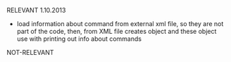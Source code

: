 RELEVANT
1.10.2013
- load information about command from external xml file, so they are not part of the code, then, from XML file creates object and these object use with printing out info about commands

NOT-RELEVANT